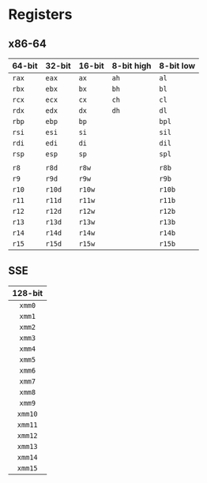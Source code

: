 # Registers
## x86-64
| 64-bit | 32-bit | 16-bit | 8-bit high | 8-bit low |
|:-------|:-------|:-------|:-----------|:----------|
| `rax`  | `eax`  | `ax`   | `ah`       | `al`      |
| `rbx`  | `ebx`  | `bx`   | `bh`       | `bl`      |
| `rcx`  | `ecx`  | `cx`   | `ch`       | `cl`      |
| `rdx`  | `edx`  | `dx`   | `dh`       | `dl`      |
| `rbp`  | `ebp`  | `bp`   |            | `bpl`     |
| `rsi`  | `esi`  | `si`   |            | `sil`     |
| `rdi`  | `edi`  | `di`   |            | `dil`     |
| `rsp`  | `esp`  | `sp`   |            | `spl`     |
|        |        |        |            |           |
| `r8`   | `r8d`  | `r8w`  |            | `r8b`     |
| `r9`   | `r9d`  | `r9w`  |            | `r9b`     |
| `r10`  | `r10d` | `r10w` |            | `r10b`    |
| `r11`  | `r11d` | `r11w` |            | `r11b`    |
| `r12`  | `r12d` | `r12w` |            | `r12b`    |
| `r13`  | `r13d` | `r13w` |            | `r13b`    |
| `r14`  | `r14d` | `r14w` |            | `r14b`    |
| `r15`  | `r15d` | `r15w` |            | `r15b`    |

## SSE
| 128-bit |
|:-------:|
| `xmm0`  |
| `xmm1`  |
| `xmm2`  |
| `xmm3`  |
| `xmm4`  |
| `xmm5`  |
| `xmm6`  |
| `xmm7`  |
| `xmm8`  |
| `xmm9`  |
| `xmm10` |
| `xmm11` |
| `xmm12` |
| `xmm13` |
| `xmm14` |
| `xmm15` |
